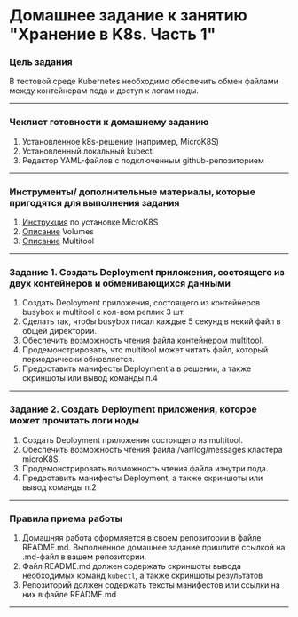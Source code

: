 # Домашнее задание к занятию "Хранение в K8s. Часть 1"

### Цель задания

В тестовой среде Kubernetes необходимо обеспечить обмен файлами между контейнерам пода и доступ к логам ноды.

------

### Чеклист готовности к домашнему заданию

1. Установленное k8s-решение (например, MicroK8S)
2. Установленный локальный kubectl
3. Редактор YAML-файлов с подключенным github-репозиторием

------

### Инструменты/ дополнительные материалы, которые пригодятся для выполнения задания

1. [Инструкция](https://microk8s.io/docs/getting-started) по установке MicroK8S
2. [Описание](https://kubernetes.io/docs/concepts/storage/volumes/) Volumes
3. [Описание](https://github.com/wbitt/Network-MultiTool) Multitool

------

### Задание 1. Создать Deployment приложения, состоящего из двух контейнеров и обменивающихся данными

1. Создать Deployment приложения, состоящего из контейнеров busybox и multitool с кол-вом реплик 3 шт.
2. Сделать так, чтобы busybox писал каждые 5 секунд в некий файл в общей директории.
3. Обеспечить возможность чтения файла контейнером multitool.
4. Продемонстрировать, что multitool может читать файл, который периодоически обновляется.
5. Предоставить манифесты Deployment'а в решении, а также скриншоты или вывод команды п.4

------

### Задание 2. Создать Deployment приложения, которое может прочитать логи ноды

1. Создать Deployment приложения состоящего из multitool.
2. Обеспечить возможность чтения файла /var/log/messages кластера microK8S.
3. Продемонстрировать возможность чтения файла изнутри пода.
4. Предоставить манифесты Deployment, а также скриншоты или вывод команды п.2

------

### Правила приема работы

1. Домашняя работа оформляется в своем репозитории в файле README.md. Выполненное домашнее задание пришлите ссылкой на .md-файл в вашем репозитории.
2. Файл README.md должен содержать скриншоты вывода необходимых команд `kubectl`, а также скриншоты результатов
3. Репозиторий должен содержать тексты манифестов или ссылки на них в файле README.md

------
